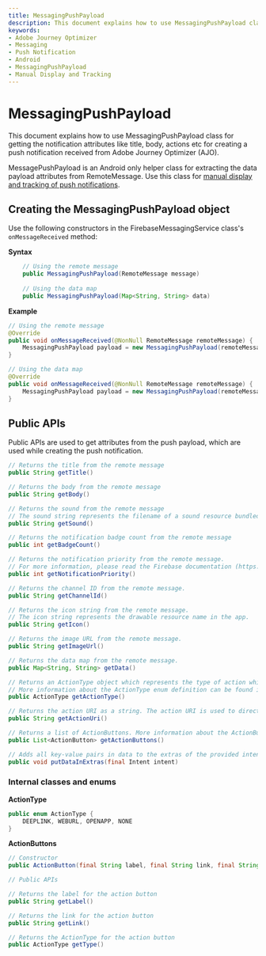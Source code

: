 ```yaml
---
title: MessagingPushPayload
description: This document explains how to use MessagingPushPayload class for getting the notification attributes like title, body and actions for creating a push notification from a received AJO push payload.
keywords:
- Adobe Journey Optimizer
- Messaging
- Push Notification
- Android
- MessagingPushPayload
- Manual Display and Tracking
---
```


# MessagingPushPayload

This document explains how to use MessagingPushPayload class for getting the notification attributes like title, body, actions etc for creating a push notification received from Adobe Journey Optimizer (AJO).

MessagePushPayload is an Android only helper class for extracting the data payload attributes from RemoteMessage. Use this class for [manual display and tracking of push notifications](../push-notification/android/manual-display-and-tracking.md).

## Creating the MessagingPushPayload object

Use the following constructors in the FirebaseMessagingService class's `onMessageReceived` method:

**Syntax**

```java
    // Using the remote message
    public MessagingPushPayload(RemoteMessage message)
 
    // Using the data map
    public MessagingPushPayload(Map<String, String> data)
```

**Example**

```java
// Using the remote message
@Override
public void onMessageReceived(@NonNull RemoteMessage remoteMessage) {
    MessagingPushPayload payload = new MessagingPushPayload(remoteMessage);
}

// Using the data map
@Override
public void onMessageReceived(@NonNull RemoteMessage remoteMessage) {
    MessagingPushPayload payload = new MessagingPushPayload(remoteMessage.getData());
}
```

## Public APIs

Public APIs are used to get attributes from the push payload, which are used while creating the push notification.

```java
// Returns the title from the remote message
public String getTitle()

// Returns the body from the remote message 
public String getBody()

// Returns the sound from the remote message 
// The sound string represents the filename of a sound resource bundled in the app.
public String getSound()

// Returns the notification badge count from the remote message 
public int getBadgeCount()

// Returns the notification priority from the remote message. 
// For more information, please read the Firebase documentation (https://firebase.google.com/docs/reference/fcm/rest/v1/projects.messages#notificationpriority) 
public int getNotificationPriority()

// Returns the channel ID from the remote message. 
public String getChannelId()

// Returns the icon string from the remote message.
// The icon string represents the drawable resource name in the app.
public String getIcon()

// Returns the image URL from the remote message.
public String getImageUrl()

// Returns the data map from the remote message.
public Map<String, String> getData()

// Returns an ActionType object which represents the type of action which needs to be performed on push notification interaction.
// More information about the ActionType enum definition can be found in the ActionType section below.
public ActionType getActionType()

// Returns the action URI as a string. The action URI is used to direct the push notification interaction.
public String getActionUri()

// Returns a list of ActionButtons. More information about the ActionButtons class definition can be found in the ActionButtons section below.
public List<ActionButton> getActionButtons()

// Adds all key-value pairs in data to the extras of the provided intent.
public void putDataInExtras(final Intent intent)
```

### Internal classes and enums

**ActionType**

```java
public enum ActionType {
    DEEPLINK, WEBURL, OPENAPP, NONE
}
```

**ActionButtons**

```java
// Constructor
public ActionButton(final String label, final String link, final String type)

// Public APIs

// Returns the label for the action button
public String getLabel()

// Returns the link for the action button
public String getLink()

// Returns the ActionType for the action button
public ActionType getType()
```
